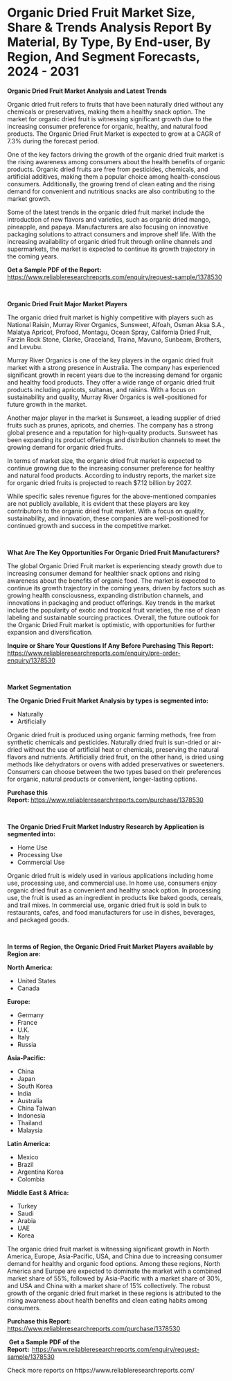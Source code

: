 <p><h1>Organic Dried Fruit Market Size, Share & Trends Analysis Report By Material, By Type, By End-user, By Region, And Segment Forecasts, 2024 - 2031</h1></p><p><strong>Organic Dried Fruit Market Analysis and Latest Trends</strong></p>
<p><p>Organic dried fruit refers to fruits that have been naturally dried without any chemicals or preservatives, making them a healthy snack option. The market for organic dried fruit is witnessing significant growth due to the increasing consumer preference for organic, healthy, and natural food products. The Organic Dried Fruit Market is expected to grow at a CAGR of 7.3% during the forecast period.</p><p>One of the key factors driving the growth of the organic dried fruit market is the rising awareness among consumers about the health benefits of organic products. Organic dried fruits are free from pesticides, chemicals, and artificial additives, making them a popular choice among health-conscious consumers. Additionally, the growing trend of clean eating and the rising demand for convenient and nutritious snacks are also contributing to the market growth.</p><p>Some of the latest trends in the organic dried fruit market include the introduction of new flavors and varieties, such as organic dried mango, pineapple, and papaya. Manufacturers are also focusing on innovative packaging solutions to attract consumers and improve shelf life. With the increasing availability of organic dried fruit through online channels and supermarkets, the market is expected to continue its growth trajectory in the coming years.</p></p>
<p><strong>Get a Sample PDF of the Report:&nbsp;</strong> <a href="https://www.reliableresearchreports.com/enquiry/request-sample/1378530">https://www.reliableresearchreports.com/enquiry/request-sample/1378530</a></p>
<p>&nbsp;</p>
<p><strong>Organic Dried Fruit Major Market Players</strong></p>
<p><p>The organic dried fruit market is highly competitive with players such as National Raisin, Murray River Organics, Sunsweet, Alfoah, Osman Aksa S.A., Malatya Apricot, Profood, Montagu, Ocean Spray, California Dried Fruit, Farzin Rock Stone, Clarke, Graceland, Traina, Mavuno, Sunbeam, Brothers, and Levubu.</p><p>Murray River Organics is one of the key players in the organic dried fruit market with a strong presence in Australia. The company has experienced significant growth in recent years due to the increasing demand for organic and healthy food products. They offer a wide range of organic dried fruit products including apricots, sultanas, and raisins. With a focus on sustainability and quality, Murray River Organics is well-positioned for future growth in the market.</p><p>Another major player in the market is Sunsweet, a leading supplier of dried fruits such as prunes, apricots, and cherries. The company has a strong global presence and a reputation for high-quality products. Sunsweet has been expanding its product offerings and distribution channels to meet the growing demand for organic dried fruits.</p><p>In terms of market size, the organic dried fruit market is expected to continue growing due to the increasing consumer preference for healthy and natural food products. According to industry reports, the market size for organic dried fruits is projected to reach $7.12 billion by 2027.</p><p>While specific sales revenue figures for the above-mentioned companies are not publicly available, it is evident that these players are key contributors to the organic dried fruit market. With a focus on quality, sustainability, and innovation, these companies are well-positioned for continued growth and success in the competitive market.</p></p>
<p>&nbsp;</p>
<p><strong>What Are The Key Opportunities For Organic Dried Fruit Manufacturers?</strong></p>
<p><p>The global Organic Dried Fruit market is experiencing steady growth due to increasing consumer demand for healthier snack options and rising awareness about the benefits of organic food. The market is expected to continue its growth trajectory in the coming years, driven by factors such as growing health consciousness, expanding distribution channels, and innovations in packaging and product offerings. Key trends in the market include the popularity of exotic and tropical fruit varieties, the rise of clean labeling and sustainable sourcing practices. Overall, the future outlook for the Organic Dried Fruit market is optimistic, with opportunities for further expansion and diversification.</p></p>
<p><strong>Inquire or Share Your Questions If Any Before Purchasing This Report:</strong> <a href="https://www.reliableresearchreports.com/enquiry/pre-order-enquiry/1378530">https://www.reliableresearchreports.com/enquiry/pre-order-enquiry/1378530</a></p>
<p>&nbsp;</p>
<p><strong>Market Segmentation</strong></p>
<p><strong>The Organic Dried Fruit Market Analysis by types is segmented into:</strong></p>
<p><ul><li>Naturally</li><li>Artificially</li></ul></p>
<p><p>Organic dried fruit is produced using organic farming methods, free from synthetic chemicals and pesticides. Naturally dried fruit is sun-dried or air-dried without the use of artificial heat or chemicals, preserving the natural flavors and nutrients. Artificially dried fruit, on the other hand, is dried using methods like dehydrators or ovens with added preservatives or sweeteners. Consumers can choose between the two types based on their preferences for organic, natural products or convenient, longer-lasting options.</p></p>
<p><strong>Purchase this Report:&nbsp;</strong><a href="https://www.reliableresearchreports.com/purchase/1378530">https://www.reliableresearchreports.com/purchase/1378530</a></p>
<p>&nbsp;</p>
<p><strong>The Organic Dried Fruit Market Industry Research by Application is segmented into:</strong></p>
<p><ul><li>Home Use</li><li>Processing Use</li><li>Commercial Use</li></ul></p>
<p><p>Organic dried fruit is widely used in various applications including home use, processing use, and commercial use. In home use, consumers enjoy organic dried fruit as a convenient and healthy snack option. In processing use, the fruit is used as an ingredient in products like baked goods, cereals, and trail mixes. In commercial use, organic dried fruit is sold in bulk to restaurants, cafes, and food manufacturers for use in dishes, beverages, and packaged goods.</p></p>
<p>&nbsp;</p>
<p><strong>In terms of Region, the Organic Dried Fruit Market Players available by Region are:</strong></p>
<p>
    <p> <strong> North America: </strong>
        <ul>
            <li>United States</li>
            <li>Canada</li>
        </ul>
        </p> 
    <p> <strong> Europe: </strong>
        <ul>
            <li>Germany</li>
            <li>France</li>
            <li>U.K.</li>
            <li>Italy</li>
            <li>Russia</li>
        </ul>
        </p> 
    <p> <strong> Asia-Pacific: </strong>
        <ul>
            <li>China</li>
            <li>Japan</li>
            <li>South Korea</li>
            <li>India</li>
            <li>Australia</li>
            <li>China Taiwan</li>
            <li>Indonesia</li>
            <li>Thailand</li>
            <li>Malaysia</li>
        </ul>
        </p> 
    <p> <strong> Latin America: </strong>
        <ul>
            <li>Mexico</li>
            <li>Brazil</li>
            <li>Argentina Korea</li>
            <li>Colombia</li>
        </ul>
        </p> 
    <p> <strong> Middle East & Africa: </strong>
        <ul>
            <li>Turkey</li>
            <li>Saudi</li>
            <li>Arabia</li>
            <li>UAE</li>
            <li>Korea</li>
        </ul>
    </p>
    </p>
<p><p>The organic dried fruit market is witnessing significant growth in North America, Europe, Asia-Pacific, USA, and China due to increasing consumer demand for healthy and organic food options. Among these regions, North America and Europe are expected to dominate the market with a combined market share of 55%, followed by Asia-Pacific with a market share of 30%, and USA and China with a market share of 15% collectively. The robust growth of the organic dried fruit market in these regions is attributed to the rising awareness about health benefits and clean eating habits among consumers.</p></p>
<p><strong>Purchase this Report: </strong><a href="https://www.reliableresearchreports.com/purchase/1378530">https://www.reliableresearchreports.com/purchase/1378530</a></p>
<p>&nbsp;<strong>Get a Sample PDF of the Report:&nbsp;&nbsp;</strong><a href="https://www.reliableresearchreports.com/enquiry/request-sample/1378530">https://www.reliableresearchreports.com/enquiry/request-sample/1378530</a></p>
<p><strong></strong></p>
<p>Check more reports on https://www.reliableresearchreports.com/</p>